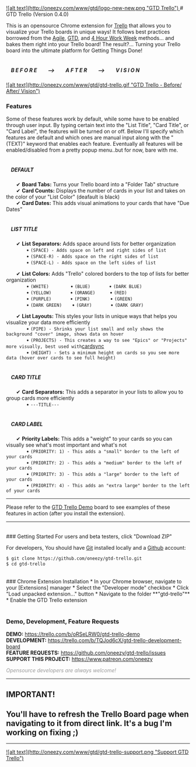 <a href="https://www.patreon.com/oneezy">
![alt text](http://oneezy.com/www/gtd/logo-new-new.png "GTD Trello")
</a>
# GTD Trello (Version 0.4.0)

This is an opensource Chrome extension for [Trello] that allows you to visualize your Trello boards in unique ways! It follows best practices borrowed from the [Agile], [GTD], and [4 Hour Work Week] methods... and bakes them right into your Trello board! The result?... Turning your Trello board into the ultimate platform for Getting Things Done!
<br>
<br>


##### &nbsp; &nbsp; B E F O R E  &nbsp; &nbsp; &nbsp; &nbsp; --> &nbsp; &nbsp; &nbsp; &nbsp;  A F T E R &nbsp; &nbsp; &nbsp; &nbsp;  --> &nbsp; &nbsp; &nbsp; &nbsp;  V I S I O N
<a href="https://trello.com/b/oRSeLRW0/gtd-trello-demo">
![alt text](http://oneezy.com/www/gtd/gtd-trello.gif "GTD Trello - Before/ After/ Vision")
</a>

<br>

### Features
Some of these features work by default, while some have to be enabled through user input. By typing certain text into the "List Title", "Card Title", or "Card Label", the features will be turned on or off. Below I'll specify which features are default and which ones are manual input along with the "(TEXT)" keyword that enables each feature. Eventually all features will be enabled/disabled from a pretty popup menu..but for now, bare with me.
<br>
<br>

##### &nbsp;&nbsp;&nbsp; DEFAULT
&nbsp;&nbsp;&nbsp;&nbsp;&nbsp;&nbsp; ✔ **Board Tabs:** Turns your Trello board into a "Folder Tab" structure <br>
&nbsp;&nbsp;&nbsp;&nbsp;&nbsp;&nbsp; ✔ **Card Counts:** Displays the number of cards in your list and takes on the color of your "List Color" (deafault is black) <br>
&nbsp;&nbsp;&nbsp;&nbsp;&nbsp;&nbsp; ✔ **Card Dates:** This adds visual animations to your cards that have "Due Dates" <br>
<br>


##### &nbsp;&nbsp;&nbsp; LIST TITLE
&nbsp;&nbsp;&nbsp;&nbsp;&nbsp;&nbsp; ✔ **List Separators:** Adds space around lists for better organization <br>
&nbsp;&nbsp;&nbsp;&nbsp;&nbsp;&nbsp;&nbsp;&nbsp;&nbsp;&nbsp;&nbsp;&nbsp;&nbsp; • ```(SPACE) - Adds space on left and right sides of list``` <br>
&nbsp;&nbsp;&nbsp;&nbsp;&nbsp;&nbsp;&nbsp;&nbsp;&nbsp;&nbsp;&nbsp;&nbsp;&nbsp; • ```(SPACE-R) - Adds space on the right sides of list``` <br>
&nbsp;&nbsp;&nbsp;&nbsp;&nbsp;&nbsp;&nbsp;&nbsp;&nbsp;&nbsp;&nbsp;&nbsp;&nbsp; • ```(SPACE-L) - Adds space on the left sides of list``` <br>



&nbsp;&nbsp;&nbsp;&nbsp;&nbsp;&nbsp; ✔ **List Colors:** Adds "Trello" colored borders to the top of lists for better organization <br>
&nbsp;&nbsp;&nbsp;&nbsp;&nbsp;&nbsp;&nbsp;&nbsp;&nbsp;&nbsp;&nbsp;&nbsp;&nbsp; • ```(WHITE)```
&nbsp;&nbsp;&nbsp;&nbsp;&nbsp;&nbsp;&nbsp;&nbsp;&nbsp;&nbsp;&nbsp;&nbsp;&nbsp; • ```(BLUE)```
&nbsp;&nbsp;&nbsp;&nbsp;&nbsp;&nbsp;&nbsp;&nbsp;&nbsp;&nbsp;&nbsp; • ```(DARK BLUE)``` <br>
&nbsp;&nbsp;&nbsp;&nbsp;&nbsp;&nbsp;&nbsp;&nbsp;&nbsp;&nbsp;&nbsp;&nbsp;&nbsp; • ```(YELLOW)```
&nbsp;&nbsp;&nbsp;&nbsp;&nbsp;&nbsp;&nbsp;&nbsp;&nbsp;&nbsp;&nbsp; • ```(ORANGE)```
&nbsp;&nbsp;&nbsp;&nbsp;&nbsp;&nbsp;&nbsp;&nbsp; • ```(RED)``` <br>
&nbsp;&nbsp;&nbsp;&nbsp;&nbsp;&nbsp;&nbsp;&nbsp;&nbsp;&nbsp;&nbsp;&nbsp;&nbsp; • ```(PURPLE)```
&nbsp;&nbsp;&nbsp;&nbsp;&nbsp;&nbsp;&nbsp;&nbsp;&nbsp;&nbsp;&nbsp; • ```(PINK)```
&nbsp;&nbsp;&nbsp;&nbsp;&nbsp;&nbsp;&nbsp;&nbsp;&nbsp;&nbsp;&nbsp;&nbsp; • ```(GREEN)``` <br>
&nbsp;&nbsp;&nbsp;&nbsp;&nbsp;&nbsp;&nbsp;&nbsp;&nbsp;&nbsp;&nbsp;&nbsp;&nbsp; • ```(DARK GREEN)```
&nbsp;&nbsp;&nbsp;&nbsp;&nbsp; • ```(GRAY)```
&nbsp;&nbsp;&nbsp;&nbsp;&nbsp;&nbsp;&nbsp;&nbsp;&nbsp;&nbsp;&nbsp; • ```(DARK GRAY)``` <br>




&nbsp;&nbsp;&nbsp;&nbsp;&nbsp;&nbsp; ✔ **List Layouts:** This styles your lists in unique ways that helps you visualize your data more efficiently <br>
&nbsp;&nbsp;&nbsp;&nbsp;&nbsp;&nbsp;&nbsp;&nbsp;&nbsp;&nbsp;&nbsp;&nbsp;&nbsp; • ```(PIPE) - Shrinks your list small and only shows the background "cover" image, shows data on hover``` <br>
&nbsp;&nbsp;&nbsp;&nbsp;&nbsp;&nbsp;&nbsp;&nbsp;&nbsp;&nbsp;&nbsp;&nbsp;&nbsp; • ```(PROJECTS) - This creates a way to see "Epics" or "Projects" more visually, best used with```[cardsync] <br>
&nbsp;&nbsp;&nbsp;&nbsp;&nbsp;&nbsp;&nbsp;&nbsp;&nbsp;&nbsp;&nbsp;&nbsp;&nbsp; • ```(HEIGHT) - Sets a minimum height on cards so you see more data (hover over cards to see full height)```
<br><br>


##### &nbsp;&nbsp;&nbsp; CARD TITLE
&nbsp;&nbsp;&nbsp;&nbsp;&nbsp;&nbsp; ✔ **Card Separators:** This adds a separator in your lists to allow you to group cards more efficiently <br>
&nbsp;&nbsp;&nbsp;&nbsp;&nbsp;&nbsp;&nbsp;&nbsp;&nbsp;&nbsp;&nbsp;&nbsp;&nbsp; • ```---TITLE---```
<br><br>


##### &nbsp;&nbsp;&nbsp; CARD LABEL
&nbsp;&nbsp;&nbsp;&nbsp;&nbsp;&nbsp; ✔ **Priority Labels:** This adds a "weight" to your cards so you can visually see what's most important and what's not <br>
&nbsp;&nbsp;&nbsp;&nbsp;&nbsp;&nbsp;&nbsp;&nbsp;&nbsp;&nbsp;&nbsp;&nbsp;&nbsp; • ```(PRIORITY: 1) - This adds a "small" border to the left of your cards``` <br>
&nbsp;&nbsp;&nbsp;&nbsp;&nbsp;&nbsp;&nbsp;&nbsp;&nbsp;&nbsp;&nbsp;&nbsp;&nbsp; • ```(PRIORITY: 2) - This adds a "medium" border to the left of your cards``` <br>
&nbsp;&nbsp;&nbsp;&nbsp;&nbsp;&nbsp;&nbsp;&nbsp;&nbsp;&nbsp;&nbsp;&nbsp;&nbsp; • ```(PRIORITY: 3) - This adds a "large" border to the left of your cards``` <br>
&nbsp;&nbsp;&nbsp;&nbsp;&nbsp;&nbsp;&nbsp;&nbsp;&nbsp;&nbsp;&nbsp;&nbsp;&nbsp; • ```(PRIORITY: 4) - This adds an "extra large" border to the left of your cards``` <br>

---

Please refer to the [GTD Trello Demo] board to see examples of these features in action (after you install the extension).

---

<br>
### Getting Started
For users and beta testers, click "Download ZIP"

For developers,
You should have [Git] installed locally and a [Github] account:

```sh
$ git clone https://github.com/oneezy/gtd-trello.git
$ cd gtd-trello
```
<br>
### Chrome Extension Installation
* In your Chrome browser, navigate to your [Extensions] manager
* Select the "Developer mode" checkbox
* Click "Load unpacked extension..." button
* Navigate to the folder **"gtd-trello"**
* Enable the GTD Trello extension
<br>
<br>

### Demo, Development, Feature Requests

**DEMO:** https://trello.com/b/oRSeLRW0/gtd-trello-demo <br>
**DEVELOPMENT:** https://trello.com/b/TQJod6cX/gtd-trello-development-board <br>
**FEATURE REQUESTS:** https://github.com/oneezy/gtd-trello/issues <br>
**SUPPORT THIS PROJECT:** https://www.patreon.com/oneezy <br>

<em style="color: #999999">Opensource developers are always welcome!</em>

----------
**IMPORTANT!**
----------
You'll have to refresh the Trello Board page when navigating to it from direct link. It's a bug I'm working on fixing ;)
----------
----------

<a href="https://www.patreon.com/oneezy">
![alt text](http://oneezy.com/www/gtd/gtd-trello-support.png "Support GTD Trello")
</a>

   [Trello]: <https://trello.com>
   [Agile]: <http://amzn.to/1pss1B7>
   [GTD]: <http://amzn.to/1Z8Lrr3>
   [4 Hour Work Week]: <http://amzn.to/1psuOKG>
   [cardsync]: <https://trello.com/cardsync>
   [GTD Trello Demo]: <https://trello.com/b/oRSeLRW0/gtd-trello-demo>
   [Git]: <http://www.git-scm.com>
   [Github]: <https://github.com>
   [Extensions]: <chrome://extensions>
   [5 minute YouTube tutorial]: <https://www.youtube.com/watch?v=xgj-2etILdk>
   [Reload Extensions]: <https://chrome.google.com/webstore/detail/extensions-reloader/fimgfedafeadlieiabdeeaodndnlbhid?hl=en>
   [Trello List Layouts, Trello Board]: <https://trello.com/b/TQJod6cX/0-trello-list-layouts>
